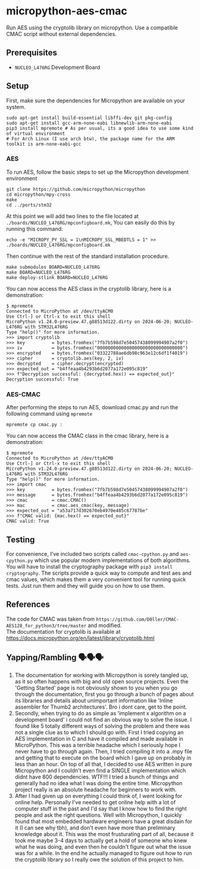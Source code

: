 # micropython-aes-cmac
Run AES using the cryptolib library on micropython. Use a compatible CMAC script without external dependencies.

## Prerequisites
- `NUCLEO_L476RG` Development Board

## Setup
First, make sure the dependencies for Micropython are available on your system.
```
sudo apt-get install build-essential libffi-dev git pkg-config
sudo apt-get install gcc-arm-none-eabi libnewlib-arm-none-eabi
pip3 install mpremote # As per usual, its a good idea to use some kind of virtual environment
# For Arch Linux (I use arch btw), the package name for the ARM toolkit is arm-none-eabi-gcc
```

### AES
To run AES, follow the basic steps to set up the Micropython development environment
```
git clone https://github.com/micropython/micropython
cd micropython/mpy-cross
make
cd ../ports/stm32
```

At this point we will add two lines to the file located at `./boards/NUCLEO_L476RG/mpconfigboard.mk`, You can easily do this by running this command:
```
echo -e "MICROPY_PY_SSL = 1\nMICROPY_SSL_MBEDTLS = 1" >> ./boards/NUCLEO_L476RG/mpconfigboard.mk
```

Then continue with the rest of the standard installation procedure.
```
make submodules BOARD=NUCLEO_L476RG
make BOARD=NUCLEO_L476RG
make deploy-stlink BOARD=NUCLEO_L476RG
```

You can now access the AES class in the cryptolib library, here is a demonstration:
```
$ mpremote
Connected to MicroPython at /dev/ttyACM0
Use Ctrl-] or Ctrl-x to exit this shell
MicroPython v1.24.0-preview.47.g88513d122.dirty on 2024-06-20; NUCLEO-L476RG with STM32L476RG
Type "help()" for more information.
>>> import cryptolib
>>> key          = bytes.fromhex("7fb7b598d7e50457438099994907a2f0")
>>> iv           = bytes.fromhex("00000000000000000000000000000000")
>>> encrypted    = bytes.fromhex("03322788ae6db98c963e12c6df1f4019")
>>> cipher       = cryptolib.aes(key, 2, iv)
>>> decrypted    = cipher.decrypt(encrypted)
>>> expected_out = "b4ffeaa4b4293b6d2077a172e095c819"
>>> f"Decryption successful: {decrypted.hex() == expected_out}"
Decryption successful: True
```

### AES-CMAC
After performing the steps to run AES, download cmac.py and run the following command using `mpremote`
```
mpremote cp cmac.py :
```

You can now access the CMAC class in the cmac library, here is a demonstration:
```
$ mpremote
Connected to MicroPython at /dev/ttyACM0
Use Ctrl-] or Ctrl-x to exit this shell
MicroPython v1.24.0-preview.47.g88513d122.dirty on 2024-06-20; NUCLEO-L476RG with STM32L476RG
Type "help()" for more information.
>>> import cmac
>>> key          = bytes.fromhex("7fb7b598d7e50457438099994907a2f0")
>>> message      = bytes.fromhex("b4ffeaa4b4293b6d2077a172e095c819")
>>> cmac         = cmac.CMAC()
>>> mac          = cmac.aes_cmac(key, message)
>>> expected_out = "a53a717d302670eb4970e485c67787be"
>>> f"CMAC valid: {mac.hex() == expected_out}"
CMAC valid: True
```

## Testing
For convenience, I've included two scripts called `cmac-cpython.py` and `aes-cpython.py` which use popular modern implementations of both algorithms. You will have to install the cryptography package with `pip3 install cryptography`. The scripts provide a quick way to compute and test aes and cmac values, which makes them a very convenient tool for running quick tests. Just run them and they will guide you on how to use them.

## References
The code for CMAC was taken from `https://github.com/D0ller/CMAC-AES128_for_python3/tree/master` and modified.  
The documentation for cryptolib is available at https://docs.micropython.org/en/latest/library/cryptolib.html

## Yapping/Rambling 🗣️🗣️🗣️
1. The documentation for working with Micropython is sorely tangled up, as it so often happens with big and old open source projects. Even the 'Getting Started' page is not obviously shown to you when you go through the documentation, first you go through a bunch of pages about its libraries and details about unimportant information like 'Inline assembler for Thumb2 architectures'. Bro i dont care, get to the point.
2. Secondly, when trying to do as simple as 'implement x algorithm on a development board' i could not find an obvious way to solve the issue. I found like 5 totally different ways of solving the problem and there was not a single clue as to which I should go with. First I tried copying an AES implementation in C and have it compiled and made available in MicroPython. This was a terrible headache which I seriously hope I never have to go through again. Then, I tried compiling it into a .mpy file and getting that to execute on the board which I gave up on probably in less than an hour. On top of all that, I decided to use AES written in pure Micropython and I couldn't even find a SINGLE implementation which didnt have 800 dependencies. WTF!!! I tried a bunch of things and generally had no idea what I was doing the entire time. Micropython project really is an absolute headache for beginners to work with.
3. After I had given up on everything I could think of, I went looking for online help. Personally I've needed to get online help with a lot of computer stuff in the past and I'd say that I know how to find the right people and ask the right questions. Well with Micropython, I quickly found that most embedded hardware engineers have a great disdain for it (I can see why tbh), and don't even have more than preliminary knowledge about it. This was the most frusturating part of all, because it took me maybe 3-4 days to actually get a hold of someone who knew what he was doing, and even then he couldn't figure out what the issue was for a while. In the end he actually managed to figure out how to run the cryptolib library so I really owe the solution of this project to him.


